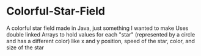 # Colorful-Star-Field
A colorful star field made in Java, just something I wanted to make
Uses double linked Arrays to hold values for each "star" (represented by a circle and has a different color) like x and y position, speed of the star, color, and size of the star
